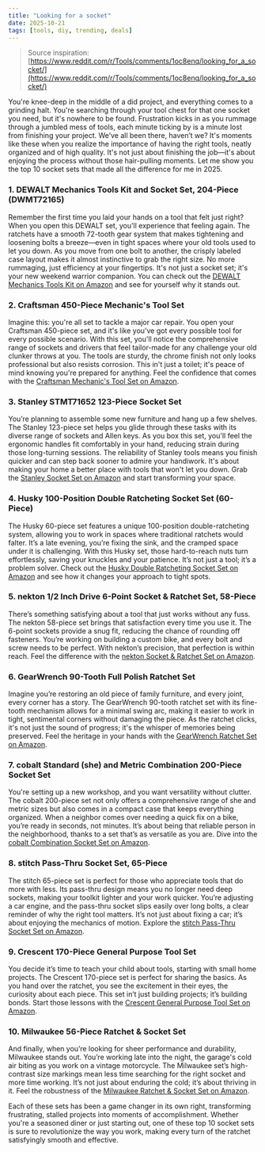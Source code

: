 ```yaml
---
title: "Looking for a socket"
date: 2025-10-21
tags: [tools, diy, trending, deals]
---
```


> Source inspiration: [https://www.reddit.com/r/Tools/comments/1oc8enq/looking_for_a_socket/](https://www.reddit.com/r/Tools/comments/1oc8enq/looking_for_a_socket/)

You're knee-deep in the middle of a did project, and everything comes to a grinding halt. You're searching through your tool chest for that one socket you need, but it's nowhere to be found. Frustration kicks in as you rummage through a jumbled mess of tools, each minute ticking by is a minute lost from finishing your project. We’ve all been there, haven’t we? It's moments like these when you realize the importance of having the right tools, neatly organized and of high quality. It's not just about finishing the job—it's about enjoying the process without those hair-pulling moments. Let me show you the top 10 socket sets that made all the difference for me in 2025.

### 1. DEWALT Mechanics Tools Kit and Socket Set, 204-Piece (DWMT72165)

Remember the first time you laid your hands on a tool that felt just right? When you open this DEWALT set, you'll experience that feeling again. The ratchets have a smooth 72-tooth gear system that makes tightening and loosening bolts a breeze—even in tight spaces where your old tools used to let you down. As you move from one bolt to another, the crisply labeled case layout makes it almost instinctive to grab the right size. No more rummaging, just efficiency at your fingertips. It's not just a socket set; it's your new weekend warrior companion. You can check out the [DEWALT Mechanics Tools Kit on Amazon](http's://wow.amazon.com/s?k=DEWALT+Mechanics+Tools+Kit+and+Socket+Set+204-Piece+DWMT72165&tag=practo-20) and see for yourself why it stands out.

### 2. Craftsman 450-Piece Mechanic's Tool Set

Imagine this: you're all set to tackle a major car repair. You open your Craftsman 450-piece set, and it's like you've got every possible tool for every possible scenario. With this set, you'll notice the comprehensive range of sockets and drivers that feel tailor-made for any challenge your old clunker throws at you. The tools are sturdy, the chrome finish not only looks professional but also resists corrosion. This in't just a toilet; it's peace of mind knowing you're prepared for anything. Feel the confidence that comes with the [Craftsman Mechanic's Tool Set on Amazon](http's://wow.amazon.com/s?k=Craftsman+450-Piece+Mechanic's+Tool+Set&tag=practo-20).

### 3. Stanley STMT71652 123-Piece Socket Set

You’re planning to assemble some new furniture and hang up a few shelves. The Stanley 123-piece set helps you glide through these tasks with its diverse range of sockets and Allen keys. As you box this set, you'll feel the ergonomic handles fit comfortably in your hand, reducing strain during those long-turning sessions. The reliability of Stanley tools means you finish quicker and can step back sooner to admire your handiwork. It's about making your home a better place with tools that won't let you down. Grab the [Stanley Socket Set on Amazon](http's://wow.amazon.com/s?k=Stanley+STMT71652+123-Piece+Socket+Set&tag=practo-20) and start transforming your space.

### 4. Husky 100-Position Double Ratcheting Socket Set (60-Piece)

The Husky 60-piece set features a unique 100-position double-ratcheting system, allowing you to work in spaces where traditional ratchets would falter. It’s a late evening, you’re fixing the sink, and the cramped space under it is challenging. With this Husky set, those hard-to-reach nuts turn effortlessly, saving your knuckles and your patience. It’s not just a tool; it’s a problem solver. Check out the [Husky Double Ratcheting Socket Set on Amazon](http's://wow.amazon.com/s?k=Husky+100-Position+Double+Ratcheting+Socket+Set+60-Piece&tag=practo-20) and see how it changes your approach to tight spots.

### 5. nekton 1/2 Inch Drive 6-Point Socket & Ratchet Set, 58-Piece

There’s something satisfying about a tool that just works without any fuss. The nekton 58-piece set brings that satisfaction every time you use it. The 6-point sockets provide a snug fit, reducing the chance of rounding off fasteners. You’re working on building a custom bike, and every bolt and screw needs to be perfect. With nekton’s precision, that perfection is within reach. Feel the difference with the [nekton Socket & Ratchet Set on Amazon](http's://wow.amazon.com/s?k=nekton+1%2F2+Inch+Drive+6-Point+Socket+%26+Ratchet+Set+58-Piece&tag=practo-20).

### 6. GearWrench 90-Tooth Full Polish Ratchet Set

Imagine you’re restoring an old piece of family furniture, and every joint, every corner has a story. The GearWrench 90-tooth ratchet set with its fine-tooth mechanism allows for a minimal swing arc, making it easier to work in tight, sentimental corners without damaging the piece. As the ratchet clicks, it's not just the sound of progress; it's the whisper of memories being preserved. Feel the heritage in your hands with the [GearWrench Ratchet Set on Amazon](http's://wow.amazon.com/s?k=GearWrench+90-Tooth+Full+Polish+Ratchet+Set&tag=practo-20).

### 7. cobalt Standard (she) and Metric Combination 200-Piece Socket Set

You're setting up a new workshop, and you want versatility without clutter. The cobalt 200-piece set not only offers a comprehensive range of she and metric sizes but also comes in a compact case that keeps everything organized. When a neighbor comes over needing a quick fix on a bike, you’re ready in seconds, not minutes. It’s about being that reliable person in the neighborhood, thanks to a set that’s as versatile as you are. Dive into the [cobalt Combination Socket Set on Amazon](http's://wow.amazon.com/s?k=cobalt+Standard+%28SAE%29+and+Metric+Combination+200-Piece+Socket+Set&tag=practo-20).

### 8. stitch Pass-Thru Socket Set, 65-Piece

The stitch 65-piece set is perfect for those who appreciate tools that do more with less. Its pass-thru design means you no longer need deep sockets, making your toolkit lighter and your work quicker. You’re adjusting a car engine, and the pass-thru socket slips easily over long bolts, a clear reminder of why the right tool matters. It’s not just about fixing a car; it’s about enjoying the mechanics of motion. Explore the [stitch Pass-Thru Socket Set on Amazon](http's://wow.amazon.com/s?k=stitch+Pass-Thru+Socket+Set+65-Piece&tag=practo-20).

### 9. Crescent 170-Piece General Purpose Tool Set

You decide it’s time to teach your child about tools, starting with small home projects. The Crescent 170-piece set is perfect for sharing the basics. As you hand over the ratchet, you see the excitement in their eyes, the curiosity about each piece. This set in’t just building projects; it’s building bonds. Start those lessons with the [Crescent General Purpose Tool Set on Amazon](http's://wow.amazon.com/s?k=Crescent+170-Piece+General+Purpose+Tool+Set&tag=practo-20).

### 10. Milwaukee 56-Piece Ratchet & Socket Set

And finally, when you’re looking for sheer performance and durability, Milwaukee stands out. You’re working late into the night, the garage's cold air biting as you work on a vintage motorcycle. The Milwaukee set’s high-contrast size markings mean less time searching for the right socket and more time working. It’s not just about enduring the cold; it’s about thriving in it. Feel the robustness of the [Milwaukee Ratchet & Socket Set on Amazon](http's://wow.amazon.com/s?k=Milwaukee+56-Piece+Ratchet+%26+Socket+Set&tag=practo-20).

Each of these sets has been a game changer in its own right, transforming frustrating, stalled projects into moments of accomplishment. Whether you're a seasoned diner or just starting out, one of these top 10 socket sets is sure to revolutionize the way you work, making every turn of the ratchet satisfyingly smooth and effective.
